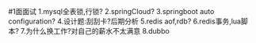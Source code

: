 #1面面试
1.mysql全表锁,行锁?
2.springCloud?
3.springboot auto configuration?
4.设计题:刮刮卡?后期分析
5.redis aof,rdb?
6.redis事务,lua脚本?
7.为什么换工作?对自己的薪水不太满意
8.dubbo
